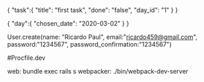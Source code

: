{
	"task":{
		"title": "first task",
		"done": "false",
		"day_id": "1"
	}
}

{
	"day":{
		"chosen_date": "2020-03-02"
	}
}

User.create(name: "Ricardo Paul", email:"ricardo459@gmail.com", password:"1234567", password_confirmation:"1234567")

#Procfile.dev

web: bundle exec rails s
webpacker: ./bin/webpack-dev-server
